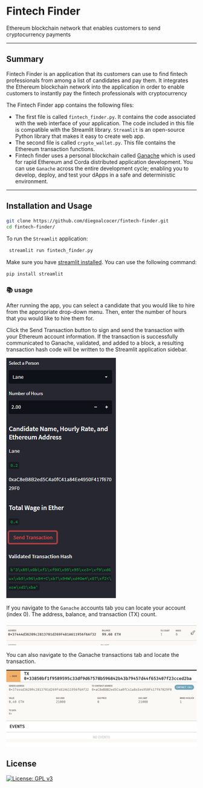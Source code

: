 # Fintech Finder
Ethereum blockchain network that enables customers to send cryptocurrency payments 

---

## Summary

Fintech Finder is an application that its customers can use to find fintech professionals from among a list of candidates and pay them. It integrates the Ethereum blockchain network into the application in order to enable customers to instantly pay the fintech professionals with cryptocurrency

The Fintech Finder app contains the following files:

* The first file is called `fintech_finder.py`. It contains the code associated with the web interface of your application. The code included in this file is compatible with the Streamlit library. `Streamlit` is an open-source Python library that makes it easy to create web app.
* The second file is called `crypto_wallet.py`. This file contains the Ethereum transaction functions.
* Fintech finder uses a personal blockchain called [Ganache](https://trufflesuite.com/ganache/) which is used for rapid Ethereum and Corda distributed application development. You can use `Ganache` across the entire development cycle; enabling you to develop, deploy, and test your dApps in a safe and deterministic environment.
---
## Installation and Usage

```sh
git clone https://github.com/diegoalcocer/fintech-finder.git
cd fintech-finder/
```
To run the `Streamlit` application:

```sh
 streamlit run fintech_finder.py
```
Make sure you have [streamlit installed](https://docs.streamlit.io/library/get-started/installation). You can use the following command:
```sh
pip install streamlit
```

### 📚 usage

After running the app, you can select a candidate that you would like to hire from the appropriate drop-down menu. Then, enter the number of hours that you would like to hire them for. 

Click the Send Transaction button to sign and send the transaction with your Ethereum account information. If the transaction is successfully communicated to Ganache, validated, and added to a block, a resulting transaction hash code will be written to the Streamlit application sidebar.

![](Images/tx1.PNG)

If you navigate to the `Ganache` accounts tab you can locate your account (index 0). The address, balance, and transaction (TX) count.

![](Images/tx2.PNG)
     
You can also navigate to the Ganache transactions tab and locate the transaction.

![](Images/tx3.PNG)


## License

[![License: GPL v3](https://img.shields.io/badge/License-GPLv3-blue.svg)](https://www.gnu.org/licenses/gpl-3.0)
